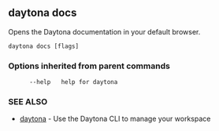 ## daytona docs

Opens the Daytona documentation in your default browser.

```
daytona docs [flags]
```

### Options inherited from parent commands

```
      --help   help for daytona
```

### SEE ALSO

* [daytona](daytona.md)	 - Use the Daytona CLI to manage your workspace

